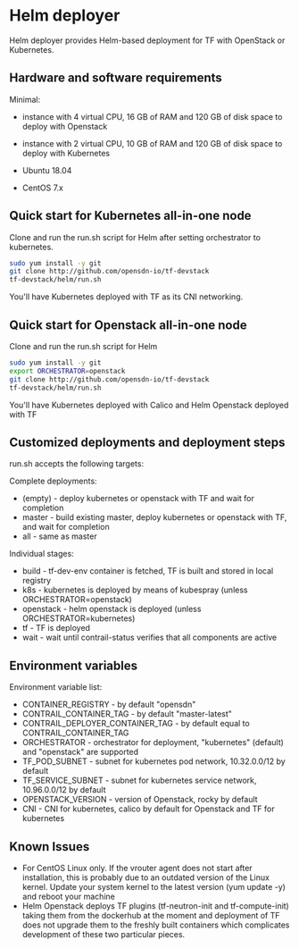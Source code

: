 # Helm deployer

Helm deployer provides Helm-based deployment for TF with OpenStack or Kubernetes.

## Hardware and software requirements

Minimal:

- instance with 4 virtual CPU, 16 GB of RAM and 120 GB of disk space to deploy with Openstack
- instance with 2 virtual CPU, 10 GB of RAM and 120 GB of disk space to deploy with Kubernetes

- Ubuntu 18.04
- CentOS 7.x

## Quick start for Kubernetes all-in-one node

Clone and run the run.sh script for Helm after setting orchestrator to kubernetes.

``` bash
sudo yum install -y git
git clone http://github.com/opensdn-io/tf-devstack
tf-devstack/helm/run.sh
```

You'll have Kubernetes deployed with TF as its CNI networking.

## Quick start for Openstack all-in-one node

Clone and run the run.sh script for Helm

``` bash
sudo yum install -y git
export ORCHESTRATOR=openstack
git clone http://github.com/opensdn-io/tf-devstack
tf-devstack/helm/run.sh
```

You'll have Kubernetes deployed with Calico and Helm Openstack deployed with TF

## Customized deployments and deployment steps

run.sh accepts the following targets:

Complete deployments:

- (empty) - deploy kubernetes or openstack with TF and wait for completion
- master - build existing master, deploy kubernetes or openstack with TF, and wait for completion
- all - same as master

Individual stages:

- build - tf-dev-env container is fetched, TF is built and stored in local registry
- k8s - kubernetes is deployed by means of kubespray (unless ORCHESTRATOR=openstack)
- openstack - helm openstack is deployed (unless ORCHESTRATOR=kubernetes)
- tf - TF is deployed
- wait - wait until contrail-status verifies that all components are active

## Environment variables

Environment variable list:

- CONTAINER_REGISTRY - by default "opensdn"
- CONTRAIL_CONTAINER_TAG - by default "master-latest"
- CONTRAIL_DEPLOYER_CONTAINER_TAG - by default equal to CONTRAIL_CONTAINER_TAG
- ORCHESTRATOR - orchestrator for deployment, "kubernetes" (default) and "openstack" are supported
- TF_POD_SUBNET - subnet for kubernetes pod network, 10.32.0.0/12 by default
- TF_SERVICE_SUBNET - subnet for kubernetes service network, 10.96.0.0/12 by default
- OPENSTACK_VERSION - version of Openstack, rocky by default
- CNI - CNI for kubernetes, calico by default for Openstack and TF for kubernetes

## Known Issues

- For CentOS Linux only. If the vrouter agent does not start after installation, this is probably due to an outdated version of the Linux kernel. Update your system kernel to the latest version (yum update -y) and reboot your machine
- Helm Openstack deploys TF plugins (tf-neutron-init and tf-compute-init) taking them from the dockerhub at the moment and deployment of TF does not upgrade them to the freshly built containers which complicates development of these two particular pieces.

